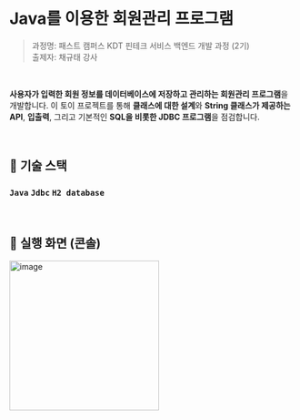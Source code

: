 # Java를 이용한 회원관리 프로그램
> 과정명: 패스트 캠퍼스 KDT 핀테크 서비스 백엔드 개발 과정 (2기) <br>
> 출제자: 채규태 강사

<br>

**사용자가 입력한 회원 정보를 데이터베이스에 저장하고 관리하는 회원관리 프로그램**을 개발합니다. 이 토이 프로젝트를 통해 **클래스에 대한 설계**와 **String 클래스가 제공하는 API**, **입출력**, 그리고 기본적인 **SQL을 비롯한 JDBC 프로그램**을 점검합니다.

<br>

## 📌 기술 스택
### `Java` `Jdbc` `H2 database`

<br>

## 📌 실행 화면 (콘솔)

<img width="263" alt="image" src="https://user-images.githubusercontent.com/56334513/173184905-fa577160-453e-47bc-bb58-fb12cf47ef8b.png">